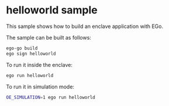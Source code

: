 # helloworld sample
This sample shows how to build an enclave application with EGo.

The sample can be built as follows:
```sh
ego-go build
ego sign helloworld
```

To run it inside the enclave:
```sh
ego run helloworld
```

To run it in simulation mode:
```sh
OE_SIMULATION=1 ego run helloworld
```
